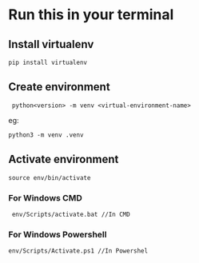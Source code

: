 # Run this in your terminal

## Install virtualenv

```
pip install virtualenv
```


## Create environment
```
 python<version> -m venv <virtual-environment-name> 
```
eg:
```
python3 -m venv .venv
```

## Activate environment
```
source env/bin/activate

```
### For Windows CMD
```
 env/Scripts/activate.bat //In CMD
```
### For Windows Powershell
```
env/Scripts/Activate.ps1 //In Powershel
```